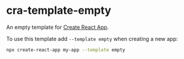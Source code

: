 # cra-template-empty

An empty template for [Create React App](https://github.com/facebook/create-react-app).

To use this template add `--template empty` when creating a new app:

```sh
npx create-react-app my-app --template empty
```
